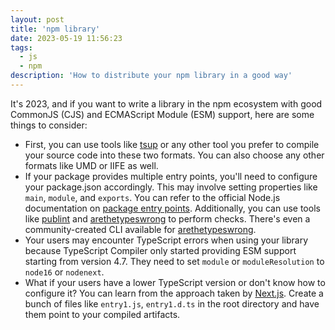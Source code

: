 ```yaml
---
layout: post
title: 'npm library'
date: 2023-05-19 11:56:23
tags:
  - js
  - npm
description: 'How to distribute your npm library in a good way'
---
```


It's 2023, and if you want to write a library in the npm ecosystem with good CommonJS (CJS) and ECMAScript Module (ESM) support, here are some things to consider:

- First, you can use tools like [tsup](https://tsup.egoist.dev/) or any other tool you prefer to compile your source code into these two formats. You can also choose any other formats like UMD or IIFE as well.
- If your package provides multiple entry points, you'll need to configure your package.json accordingly. This may involve setting properties like `main`, `module`, and `exports`. You can refer to the official Node.js documentation on [package entry points](https://nodejs.org/api/packages.html#package-entry-points). Additionally, you can use tools like [publint](https://publint.dev/) and [arethetypeswrong](https://arethetypeswrong.github.io/) to perform checks. There's even a community-created CLI available for [arethetypeswrong](https://github.com/arethetypeswrong/arethetypeswrong.github.io/issues/15).
- Your users may encounter TypeScript errors when using your library because TypeScript Compiler only started providing ESM support starting from version 4.7. They need to set `module` or `moduleResolution` to `node16` or `nodenext`.
- What if your users have a lower TypeScript version or don't know how to configure it? You can learn from the approach taken by [Next.js](https://github.com/vercel/next.js/tree/canary/packages/next). Create a bunch of files like `entry1.js`, `entry1.d.ts` in the root directory and have them point to your compiled artifacts.
